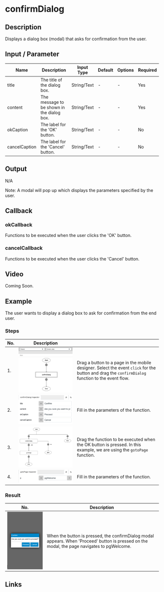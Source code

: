 # confirmDialog

## Description

Displays a dialog box (modal) that asks for confirmation from the user.

## Input / Parameter

| Name | Description | Input Type | Default | Options | Required |
| ------ | ------ | ------ | ------ | ------ | ------ |
| title | The title of the dialog box. | String/Text | - | - | Yes |
| content | The message to be shown in the dialog box. | String/Text | - | - | Yes |
| okCaption | The label for the 'OK' button. | String/Text | - | - | No |
| cancelCaption | The label for the 'Cancel' button. | String/Text | - | - | No |

## Output

N/A

Note: A modal will pop up which displays the parameters specified by the user.

## Callback

### okCallback

Functions to be executed when the user clicks the 'OK' button.

### cancelCallback

Functions to be executed when the user clicks the 'Cancel' button.

## Video

Coming Soon.

<!-- Format: [![Video]({image-path})]({url-link}) -->

## Example

The user wants to display a dialog box to ask for confirmation from the end user.

<!-- Share a scenario, like a user requirements. -->

### Steps

| No. | Description |  |
| ------ | ------ | ------ |
| 1. | ![](./confirmDialog-step-1.png) | Drag a button to a page in the mobile designer. Select the event `click` for the button and drag the `confirmDialog` function to the event flow. |
| 2. | ![](./confirmDialog-step-2.png) | Fill in the parameters of the function. |
| 3. | ![](./confirmDialog-step-3.png) | Drag the function to be executed when the OK button is pressed. In this example, we are using the `gotoPage` function. |
| 4. | ![](./confirmDialog-step-4.png) | Fill in the parameters of the function. |

<!-- Show the steps and share some screenshots.

1. .....

Format: ![]({image-path}) -->

### Result

| No. | Description |
| ------ | ------ |
| ![](./confirmDialog-result-1.png) | When the button is pressed, the confirmDialog modal appears. When 'Proceed' button is pressed on the modal, the page navigates to pgWelcome. |

<!-- Explain the output.

Format: ![]({image-path}) -->

## Links